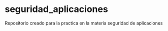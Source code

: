 # seguridad_aplicaciones
Repositorio creado para la practica en la materia seguridad de aplicaciones
